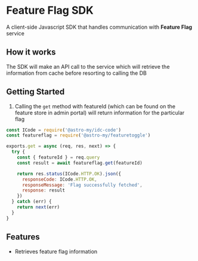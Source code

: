 # Feature Flag SDK

A client-side Javascript SDK that handles communication with **Feature Flag** service

## How it works

The SDK will make an API call to the service which will retrieve the information from cache before resorting to calling the DB

## Getting Started

1. Calling the `get` method with featureId (which can be found on the feature store in admin portal) will return information for the particular flag

```javascript
const ICode = require('@astro-my/idc-code')
const featureflag = require('@astro-my/featuretoggle')

exports.get = async (req, res, next) => {
  try {
    const { featureId } = req.query
    const result = await featureflag.get(featureId)

    return res.status(ICode.HTTP.OK).json({
      responseCode: ICode.HTTP.OK,
      responseMessage: 'Flag successfully fetched',
      response: result
    })
  } catch (err) {
    return next(err)
  }
}
```

## Features

- Retrieves feature flag information
